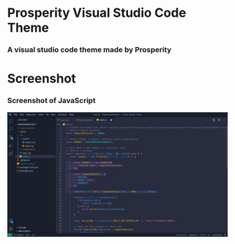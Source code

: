 # Prosperity Visual Studio Code Theme
### A visual studio code theme made by Prosperity

# Screenshot
### Screenshot of JavaScript

![Theme Screenshot](assets/img/screenshot.jpg)